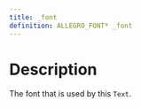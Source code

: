 ```yaml
---
title: _font
definition: ALLEGRO_FONT* _font
---
```


# Description
The font that is used by this `Text`.
